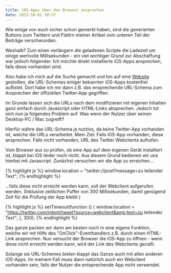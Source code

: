 ```yaml
---
title: iOS-Apps über den Browser ansprechen
date: 2013-10-01 10:57
---
```


Wie einige von euch sicher schon gemerkt haben, sind die generierten Buttons zum Twittern und Flattrn meiner Artikel vom unteren Teil der Beiträge verschwunden.

Weshalb? Zum einen verlängern die geladenen Scripte die Ladezeit um einige wertvolle Millisekunden - ein viel wichtiger Grund zur Abschaffung war jedoch folgender: Ich möchte direkt installierte iOS-Apps ansprechen, falls diese vorhanden sind.

Also habe ich mich auf die Suche gemacht und bin auf eine [Website][1] gestoßen, die URL-Schemes einiger bekannter iOS-Apps kostenfrei auflistet. Dort habe ich mir dann z.B. das ensprechende URL-Schema zum Ansprechen der offiziellen Twitter-App gegriffen.

Im Grunde lassen sich die URLs nach dem modifizieren mit eigenen Inhalten ganz einfach durch Javascript oder HTML-Links absprechen. Jedoch tut sich nun ja folgendes Problem auf: Was wenn der Nutzer über seinen Desktop-PC / Mac zugreift?

Hierfür währe das URL-Schema ja nutzlos, da keine Twitter-App vorhanden ist, welche die URLs verarbeitet. Mein Ziel: Falls iOS-App vorhanden, diese ansprechen. Falls nicht vorhanden, URL des Twitter Webclients aufrufen.

Vom Browser aus zu prüfen, ob eine App auf dem eigenen Gerät installiert ist, klappt bei iOS leider noch nicht. Aus diesem Grund bedienen wir uns hierbei mit Javascript. Zunächst versuchen wir die App zu erreichen...

{% highlight js %}
window.location = "twitter://post?message=zu teilender Text";
{% endhighlight %}

...falls diese nicht erreicht werden kann, soll der Webclient aufgerufen werden. (Inklusive zeitlichen Puffer von 300 Millisekunden, damit genügend Zeit für die Prüfung der App bleibt.)

{% highlight js %}
setTimeout(function () {
	window.location = "https://twitter.com/intent/tweet?source=webclient&amp;text=zu teilender Text";
}, 300);
{% endhighlight %}

Das ganze packen wir dann am besten noch in eine eigene Funktion, welche wir mit Hilfe des "OnClick"-Eventhandlers z.B. durch einen HTML-Link ansprechen. Nun versucht der Browser die iOS-App zu öffnen - wenn diese nicht erreicht werden kann, wird der Link des Webclients gecallt.

Solange sie URL-Schemes bieten klappt das Ganze auch mit allen anderen iOS-Apps. Im meinem Fall muss dann natürlich auch ein Webclient vorhanden sein, falls der Nutzer die entsprechende App nicht verwendet.

[1]: http://wiki.akosma.com/IPhone_URL_Schemes
